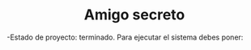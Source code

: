 <h1 align="center"> Amigo secreto </h1>
-Estado de proyecto: terminado.
Para ejecutar el sistema debes poner: 
